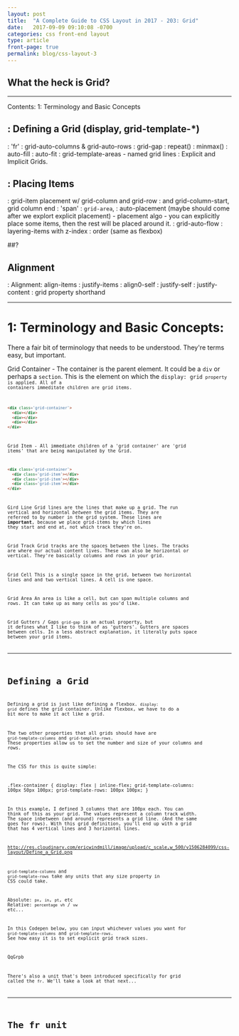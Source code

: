 ```yaml
---
layout: post
title:  "A Complete Guide to CSS Layout in 2017 - 203: Grid"
date:   2017-09-09 09:10:08 -0700
categories: css front-end layout
type: article
front-page: true
permalink: blog/css-layout-3
---
```


## What the heck is Grid?

<!-- * CSS Grid Layout is the newest and hottest layout tool in CSS. -->
<!-- * Its used to control how items are laid out over two demensions (where as flexbox only lets you control one). -->
  <!-- * Grid allows you to control columns and rows, not one or the other as flexbox does. -->
  <!-- * However, Grid is designed in a way that if you have a single row or column, it behaves much like flexbox. -->
  <!-- * Infact, many of the properties used to control Grid are similar to those in flexbox. -->
<!-- * Supported in all Major Browsers as of March 2017. Checkout [CanIUse](http://caniuse.com/#feat=css-grid)
* Grid is another step forward in creating complex layouts that can be made responsive rather easily.
* One advantage to Grid is that you can write semantic and soundly structured HTML, and then lay it out visually using CSS, giving you the best of both worlds.
* Grid basically took the idea of the HTML table layouts, but makes it work without using hacks.

* Grid is, essentially, the layout system that is designed to be a *full* layout tool. I've not yet used it to create a full layout system, but I'm certainly using it on much larger sections in a webpage. -->

<!-- *Firefox nightly*! -->

---
Contents:
1: Terminology and Basic Concepts
## : Defining a Grid (display, grid-template-*)
  : 'fr'
  : grid-auto-columns & grid-auto-rows
  : grid-gap
  : repeat()
  : minmax()
  : auto-fill
  : auto-fit
  : grid-template-areas
    - named grid lines
  : Explicit and Implicit Grids.


## : Placing Items
  : grid-item placement w/ grid-column and grid-row
    : and grid-column-start, grid column end
  : 'span'
  : `grid-area`,
  : auto-placement (maybe should come after we explort explicit placement)
    - placement algo
    - you can explicitly place some items, then the rest will be placed around it.
    : grid-auto-flow
  : layering-items with z-index
  : order (same as flexbox)


##?


## Alignment
: Alignment: align-items
: justify-items
: align0-self
: justify-self
: justify-content
: grid property shorthand

---
# 1: Terminology and Basic Concepts:

There a fair bit of terminology that needs to be understood. They're terms easy, but important.

Grid Container - The container is the parent element. It could be a <code>div</code> or perhaps a <code>section</code>. This is the element on which the <code>display: grid<code> property is applied. All of a containers immeditate children are grid items.

```html
<dix class='grid-container'>
  <div></div>
  <div></div>
  <div></div>
</div>
```

Grid Item - All immediate children of a 'grid container' are 'grid items' that are being manipulated by the Grid.

```html
<dix class='grid-container'>
  <div class='grid-item'></div>
  <div class='grid-item'></div>
  <div class='grid-item'></div>
</div>
```

Gird Line
Grid lines are the lines that make up a grid. The run vertical and horizontal <em>between</em> the grid items. They are referred to by number in the grid system. These lines are <strong>important</strong>, because we place grid-items by which lines they start and end at, not which track they're on.

Grid Track
Grid tracks are the spaces between the lines. The tracks are where our actual content lives. These can also be horizontal or vertical. They're basically columns and rows in your grid.

Grid Cell
This is a single space in the grid, between two horizontal lines and and two vertical lines. A cell is one space.

Grid Area
An area is like a cell, but can span multiple columns and rows. It can take up as many cells as you'd like.

Grid Gutters / Gaps
<code>grid-gap</code> is an actual property, but it defines what I like to think of as 'gutters'. Gutters are spaces between cells. In a less abstract explanation, it literally puts space between your grid items.

---
# Defining a Grid

Defining a grid is just like defining a flexbox. <code>display: grid</code> defines the grid container. Unlike flexbox, we have to do a bit more to make it act like a grid.

The two other properties that all grids should have are <code>grid-template-columns</code> and <code>grid-template-rows</code>. These properties allow us to set the number and size of your columns and rows.

The CSS for this is quite simple:

.flex-container {
  display: flex | inline-flex;
  grid-template-columns: 100px 50px 100px;
  grid-template-rows: 100px 100px;
}

In this example, I defined 3 columns that are 100px each. You can think of this as your grid. The values represent a column track width. The space inbetween (and around) represents a grid line. (And the same goes for rows). With this grid definition, you'll end up with a grid that has 4 vertical lines and 3 horizontal lines.

http://res.cloudinary.com/ericwindmill/image/upload/c_scale,w_500/v1506284099/css-layout/Define_a_Grid.png

<code>grid-template-columns</code> and <code>grid-template-rows</code> take any units that any size property in CSS could take.

Absolute:
<code>px</code>, <code>in</code>, <code>pt</code>, etc
Relative:
<code>percentage</code>
<code>vh</code> / <code>vw</code>
etc...

In this Codepen below, you can input whichever values you want for <code>grid-template-columns</code> and <code>grid-template-rows</code>. See how easy it is to set explicit grid track sizes.

QqGrpb

There's also a unit that's been introduced specifically for grid called the <code>fr</code>. We'll take a look at that next...

---
# The fr unit
